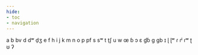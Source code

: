 ```yaml
---
hide:
- toc
- navigation
---
```

a
b
bv
d
dʷ
d̠ʒ
e
f
h
i
j
k
m
n
o
p
pf
s
sʷ
t
t̠ʃ
u
w
œ
ɓ
ɔ
ɛ
ɠɓ
ɡ
ɡb
ɪ
ɭ
ɭʷ
ɾ
ɾʲ
ɾʷ
ʈ
ʊ
ʔ
